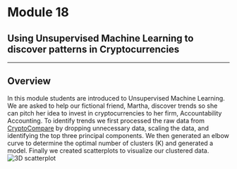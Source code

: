 # Module 18 
## Using Unsupervised Machine Learning to discover patterns in Cryptocurrencies
---
## Overview
In this module students are introduced to Unsupervised Machine Learning.  We are asked to help our fictional friend, Martha, discover trends so she can pitch her idea to invest in cryptocurrencies to her firm, Accountability Accounting.  To identify trends we first processed the raw data from [CryptoCompare](https://min-api.cryptocompare.com/data/all/coinlist) by dropping unnecessary data, scaling the data, and identifying the top three principal components.  We then generated an elbow curve to determine the optimal number of clusters (K) and generated a model.  Finally we created scatterplots to visualize our clustered data.
![3D scatterplot](https://github.com/murphyk2021/Cryptocurrencies/blob/6ae34e0bb4dede10351516bd554e1c52ba81e19e/crypto_clustering.ipynb)

